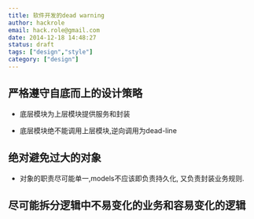```yaml
---
title: 软件开发的dead warning
author: hackrole
email: hack.role@gmail.com
date: 2014-12-18 14:48:27
status: draft
tags: ["design","style"]
category: ["design"]
---
```





严格遵守自底而上的设计策略
--------------------------


+ 底层模块为上层模块提供服务和封装

+ 底层模块绝不能调用上层模块,逆向调用为dead-line


绝对避免过大的对象
------------------

+ 对象的职责尽可能单一,models不应该即负责持久化, 又负责封装业务规则.

尽可能拆分逻辑中不易变化的业务和容易变化的逻辑
----------------------------------------------

